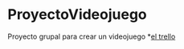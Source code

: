 # ProyectoVideojuego
Proyecto grupal para crear un videojuego
*[el trello](https://trello.com/b/rPLVdcRp/proyectoprogmultiev1)
